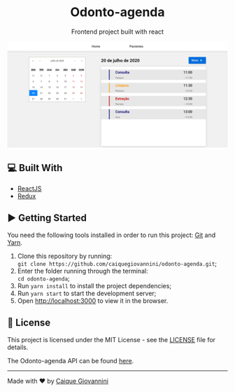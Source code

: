 <h1 align="center">Odonto-agenda</h1>

<p align="center">Frontend project built with react</p>

<div align="center">
  <img src="src/assets/demo_1.png" alt="demo image"/>
</div>

## :computer: Built With

- [ReactJS](https://pt-br.reactjs.org/)
- [Redux](https://redux.js.org/)

## :arrow_forward: Getting Started

You need the following tools installed in order to run this project: [Git](https://git-scm.com/) and [Yarn](https://yarnpkg.com/).

1. Clone this repository by running: <br> `git clone https://github.com/caiquegiovannini/odonto-agenda.git`;
2. Enter the folder running through the terminal: <br> `cd odonto-agenda`;
3. Run `yarn install` to install the project dependencies;
4. Run `yarn start` to start the development server;
5. Open [http://localhost:3000](http://localhost:3000) to view it in the browser.

## :memo: License

This project is licensed under the MIT License - see the [LICENSE](LICENSE) file for details.

The Odonto-agenda API can be found [here](https://github.com/caiquegiovannini/odonto-agenda-api).

---

Made with :heart: by [Caique Giovannini](https://www.linkedin.com/in/caique-giovannini/)
